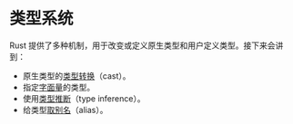 # 类型系统

Rust 提供了多种机制，用于改变或定义原生类型和用户定义类型。接下来会讲到：
* 原生类型的[类型转换][Casting]（cast）。
* 指定[字面量][literals]的类型。
* 使用[类型推断][type inference]（type inference）。
* 给类型[取别名][Aliasing]（alias）。

[Casting]: types/cast.html
[literals]: types/literals.html
[type inference]: types/inference.html
[Aliasing]: types/alias.html
